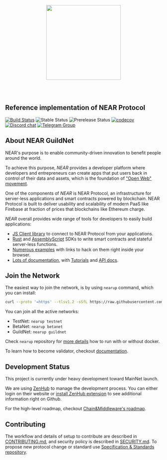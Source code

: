 <br />
<br />

<p align="center">
<img src="docs/logo.svg" width="240">
</p>

<br />
<br />


## Reference implementation of NEAR Protocol

[![Build Status][ci-badge-master]][ci-url] 
![Stable Status][stable-release]
![Prerelease Status][prerelease]
[![codecov][codecov-badge]][codecov-url]
[![Discord chat][discord-badge]][discord-url]
[![Telegram Group][telegram-badge]][telegram-url]

[stable-release]: https://img.shields.io/github/v/release/nearprotocol/nearcore?label=stable
[prerelease]: https://img.shields.io/github/v/release/nearprotocol/nearcore?include_prereleases&label=prerelease
[ci-badge-master]: https://badge.buildkite.com/a81147cb62c585cc434459eedd1d25e521453120ead9ee6c64.svg?branch=master
[ci-url]: https://buildkite.com/nearprotocol/nearcore
[codecov-badge]: https://codecov.io/gh/nearprotocol/nearcore/branch/master/graph/badge.svg
[codecov-url]: https://codecov.io/gh/nearprotocol/nearcore
[discord-badge]: https://img.shields.io/discord/490367152054992913.svg
[discord-url]: https://near.chat
[telegram-badge]: https://cdn.jsdelivr.net/gh/Patrolavia/telegram-badge@8fe3382b3fd3a1c533ba270e608035a27e430c2e/chat.svg
[telegram-url]: https://t.me/cryptonear

## About NEAR GuildNet

NEAR's purpose is to enable community-driven innovation to benefit people around the world.

To achieve this purpose, *NEAR* provides a developer platform where developers and entrepreneurs can create apps that put users back in control of their data and assets, which is the foundation of ["Open Web" movement][open-web-url].

One of the components of *NEAR* is NEAR Protocol, an infrastructure for server-less applications and smart contracts powered by blockchain.
NEAR Protocol is built to deliver usability and scalability of modern PaaS like Firebase at fraction of prices that blockchains like Ethereum charge.

*NEAR* overall provides wide range of tools for developers to easily build applications:
 - [JS Client library][js-api] to connect to NEAR Protocol from your applications.
 - [Rust][rust-sdk] and [AssemblyScript][as-sdk] SDKs to write smart contracts and stateful server-less functions.
 - [Numerous examples][examples-url] with links to hack on them right inside your browser.
 - [Lots of documentation][docs-url], with [Tutorials][tutorials-url] and [API docs][api-docs-url].

[open-web-url]: https://techcrunch.com/2016/04/10/1301496/ 
[js-api]: https://github.com/near-guildnet/near-api-js 
[rust-sdk]: https://github.com/near/near-sdk-rs
[as-sdk]: https://github.com/near/near-sdk-as
[examples-url]: https://near.dev
[docs-url]: http://docs.nearprotocol.com
[tutorials-url]: https://docs.nearprotocol.com/docs/roles/developer/tutorials/introduction
[api-docs-url]: https://docs.nearprotocol.com/docs/roles/developer/examples/nearlib/introduction

## Join the Network

The easiest way to join the network, is by using `nearup` command, which you can install:

```bash
curl --proto '=https' --tlsv1.2 -sSfL https://raw.githubusercontent.com/near-guildnet/nearup/master/nearup | python3
```

You can join all the active networks:
* TestNet: `nearup testnet`
* BetaNet: `nearup betanet`
* GuildNet: `nearup guildnet`

Check `nearup` repository for [more details](https://github.com/near-guildnet/nearup) how to run with or without docker.

To learn how to become validator, checkout [documentation](https://docs.nearprotocol.com/docs/validator/staking-overview).

## Development Status

This project is currently under heavy development toward MainNet launch.

We are using [ZenHub](https://zenhub.com) to manage the development process. You can either login on their website or [install ZenHub extension](https://www.zenhub.com/extension) to see additional information right on Github.

For the high-level roadmap, checkout [Chain&Middleware's roadmap](https://app.zenhub.com/workspaces/chainmiddleware-5cea2bcf78297c385cf0ec81/roadmap). 

## Contributing

The workflow and details of setup to contribute are described in [CONTRIBUTING.md](CONTRIBUTING.md), and security policy is described in [SECURITY.md](SECURITY.md).
To propose new protocol change or standard use [Specification & Standards repository](https://github.com/nearprotocol/NEPs). 
